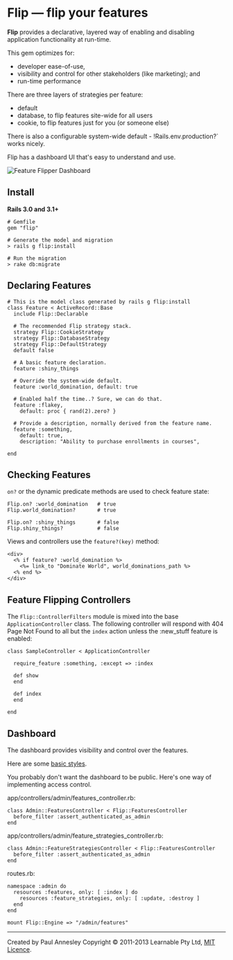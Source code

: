Flip &mdash; flip your features
================

**Flip** provides a declarative, layered way of enabling and disabling application functionality at run-time.

This gem optimizes for:

* developer ease-of-use,
* visibility and control for other stakeholders (like marketing); and
* run-time performance

There are three layers of strategies per feature:

* default
* database, to flip features site-wide for all users
* cookie, to flip features just for you (or someone else)

There is also a configurable system-wide default - !Rails.env.production?` works nicely.

Flip has a dashboard UI that's easy to understand and use.

![Feature Flipper Dashboard](https://dl.dropbox.com/u/13833591/feature-flipper-screenshot.png "Feature Flipper Dashboard")

Install
-------

**Rails 3.0 and 3.1+**

    # Gemfile
    gem "flip"
    
    # Generate the model and migration
    > rails g flip:install
    
    # Run the migration
    > rake db:migrate


Declaring Features
------------------

    # This is the model class generated by rails g flip:install
    class Feature < ActiveRecord::Base
      include Flip::Declarable

      # The recommended Flip strategy stack.
      strategy Flip::CookieStrategy
      strategy Flip::DatabaseStrategy
      strategy Flip::DefaultStrategy
      default false
    
      # A basic feature declaration.
      feature :shiny_things

      # Override the system-wide default.
      feature :world_domination, default: true

      # Enabled half the time..? Sure, we can do that.
      feature :flakey,
        default: proc { rand(2).zero? }

      # Provide a description, normally derived from the feature name.
      feature :something,
        default: true,
        description: "Ability to purchase enrollments in courses",
    
    end


Checking Features
-----------------

`on?` or the dynamic predicate methods are used to check feature state:

    Flip.on? :world_domination   # true
    Flip.world_domination?       # true
    
    Flip.on? :shiny_things       # false
    Flip.shiny_things?           # false

Views and controllers use the `feature?(key)` method:

    <div>
      <% if feature? :world_domination %>
        <%= link_to "Dominate World", world_dominations_path %>
      <% end %>
    </div>


Feature Flipping Controllers
----------------------------

The `Flip::ControllerFilters` module is mixed into the base `ApplicationController` class.  The following controller will respond with 404 Page Not Found to all but the `index` action unless the :new_stuff feature is enabled:

    class SampleController < ApplicationController
    
      require_feature :something, :except => :index
    
      def show
      end
    
      def index
      end
    
    end

Dashboard
---------

The dashboard provides visibility and control over the features.

Here are some [basic styles](https://gist.github.com/4615688).

You probably don't want the dashboard to be public.  Here's one way of implementing access control.

app/controllers/admin/features_controller.rb:

    class Admin::FeaturesController < Flip::FeaturesController
      before_filter :assert_authenticated_as_admin
    end

app/controllers/admin/feature_strategies_controller.rb:

    class Admin::FeatureStrategiesController < Flip::FeaturesController
      before_filter :assert_authenticated_as_admin
    end

routes.rb:

    namespace :admin do
      resources :features, only: [ :index ] do
        resources :feature_strategies, only: [ :update, :destroy ]
      end
    end

    mount Flip::Engine => "/admin/features"

----
Created by Paul Annesley
Copyright © 2011-2013 Learnable Pty Ltd, [MIT Licence](http://www.opensource.org/licenses/mit-license.php).
